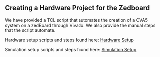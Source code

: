 Creating a Hardware Project for the Zedboard
-----------

We have provided a TCL script that automates the creation of a CVA5 system on a zedBoard through Vivado.
We also provide the manual steps that the script automate.

Hardware setup scripts and steps found here:  [Hardware Setup](https://gitlab.com/sfu-rcl/taiga-project/-/wikis/Hardware-Setup)

Simulation setup scripts and steps found here: [Simulation Setup](https://gitlab.com/sfu-rcl/taiga-project/-/wikis/Simulation-Setup)


